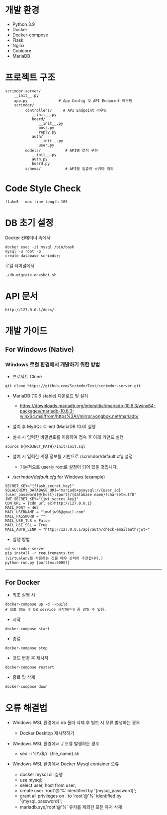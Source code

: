 # 개발 환경
* Python 3.9
* Docker
* Docker-compose
* Flask
* Nginx
* Gunicorn
* MariaDB

# 프로젝트 구조
```
scrimdor-server/
    __init__.py
    app.py              # App Config 및 API Endpoint 라우팅
    scrimdor/
         controllers/     # API Endpoint 라우팅
            __init__.py
            board/
               __init__.py
               post.py
               reply.py 
            auth/
               __init__.py
               user.py
         models/           # API별 로직 구현
            __init__.py
            auth.py 
            board.py
         schema/           # API별 입출력 스키마 정의
```

# Code Style Check
```
flake8 --max-line-length 105
```

# DB 초기 설정
Docker 컨테이너 속에서
```
docker exec -it mysql /bin/bash
mysql -u root -p
create database scrimdor;
```
로컬 터미널에서
```
./db-migrate-oneshot.sh
```

# API 문서
```
http://127.0.0.1/docs/
```
# 개발 가이드
## For Windows (Native)
### Windows 로컬 환경에서 개발하기 위한 방법

* 프로젝트 Clone
```
git clone https://github.com/ScrimdorTest/scrimdor-server.git
```

* MariaDB (10.6 stable) 다운로드 및 설치

   * https://downloads.mariadb.org/interstitial/mariadb-10.6.3/winx64-packages/mariadb-10.6.3-winx64.msi/from/https%3A//mirror.yongbok.net/mariadb/
 
* 설치 후 MySQL Client (MariaDB 10.6) 실행
* 설치 시 입력한 비밀번호를 이용하여 접속 후 아래 커맨드 실행
```
source ${PROJECT_PATH}/init/init.sql
```

* 설치 시 입력한 계정 정보를 기반으로 /scrimdor/default.cfg 설정
  * 기본적으로 user는 root로 설정이 되어 있을 것입니다.

* */scrimdor/default.cfg* for Windows (example)
```
SECRET_KEY="{flask_secret_key}"
SQLALCHEMY_DATABASE_URI="mariadb+pymysql://{user_id}:{user_password}@{host}:{port}/{database name}?charset=utf8"
JWT_SECRET_KEY="{jwt_secret_key}"
CDN_URL = {cdn_url ex)http://127.0.0.1}
MAIL_PORT = 465
MAIL_USERNAME = "lmwljw96@gmail.com"
MAIL_PASSWORD = ""
MAIL_USE_TLS = False
MAIL_USE_SSL = True
MAIL_AUTH_LINK = "http://127.0.0.1/api/auth/check-emailauth?jwt="
```
* 실행 방법
```
cd scrimdor-server 
pip install -r requirements.txt
(virtualenv를 사용하는 것을 매우 강력히 추천합니다.)
python run.py {port(ex:5000)}
```
***

## For Docker
* 최초 실행 시
```
docker-compose up -d --build
# 최초 빌드 후 DB service 시작하는데 좀 걸릴 수 있음.
```

* 시작
```
docker-compose start
```

* 종료
```
docker-compose stop
```

* 코드 변경 후 재시작
```
docker-compose restart
```

* 종료 및 삭제
```
docker-compose down
```

# 오류 해결법
* Windows WSL 환경에서 db 폴더 삭제 후 빌드 시 오류 발생하는 경우
  * Docker Desktop 재시작하기

* Windows WSL 환경에서 ./ 오류 발생하는 경우
   * sed -i 's/\r$//' {file_name}.sh

* Windows WSL 환경에서 Docker Mysql container 오류
   * docker mysql cli 실행
   * use mysql;
   * select user, host from user;
   * create user 'root'@'%' identified by '{mysql_password}';
   * grant all privileges on *.* to 'root'@'%' identified by '{mysql_password}';
   * mariadb.sys,'root'@'%' 유저를 제외한 모든 유저 삭제
